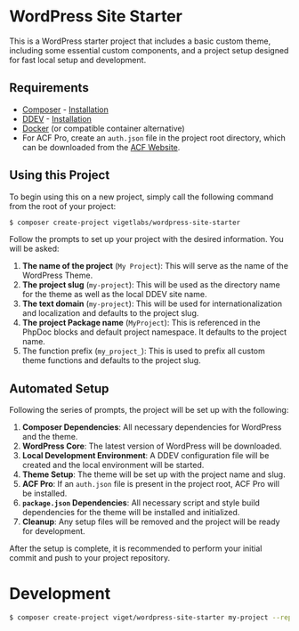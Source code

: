 # WordPress Site Starter

This is a WordPress starter project that includes a basic custom theme, including some essential custom components, and a project setup designed for fast local setup and development.

## Requirements
* [Composer](https://getcomposer.org/) - [Installation](https://getcomposer.org/doc/00-intro.md#installation-linux-unix-macos)
* [DDEV](https://ddev.readthedocs.io/en/stable/) - [Installation](https://ddev.readthedocs.io/en/stable/users/install/ddev-installation/)
* [Docker](https://docs.docker.com/desktop/install/mac-install/) (or compatible container alternative)
* For ACF Pro, create an `auth.json` file in the project root directory, which can be downloaded from the [ACF Website](https://www.advancedcustomfields.com/my-account/view-licenses/).

## Using this Project

To begin using this on a new project, simply call the following command from the root of your project:

```bash
$ composer create-project vigetlabs/wordpress-site-starter
```

Follow the prompts to set up your project with the desired information. You will be asked:

1. **The name of the project** (`My Project`): This will serve as the name of the WordPress Theme.
2. **The project slug** (`my-project`): This will be used as the directory name for the theme as well as the local DDEV site name.
3. **The text domain** (`my-project`): This will be used for internationalization and localization and defaults to the project slug.
4. **The project Package name** (`MyProject`): This is referenced in the PhpDoc blocks and default project namespace. It defaults to the project name.
5. The function prefix (`my_project_`): This is used to prefix all custom theme functions and defaults to the project slug.

## Automated Setup

Following the series of prompts, the project will be set up with the following:

1. **Composer Dependencies**: All necessary dependencies for WordPress and the theme.
2. **WordPress Core**: The latest version of WordPress will be downloaded.
3. **Local Development Environment**: A DDEV configuration file will be created and the local environment will be started.
4. **Theme Setup**: The theme will be set up with the project name and slug.
5. **ACF Pro**: If an `auth.json` file is present in the project root, ACF Pro will be installed.
6. **`package.json` Dependencies**: All necessary script and style build dependencies for the theme will be installed and initialized.
7. **Cleanup**: Any setup files will be removed and the project will be ready for development.

After the setup is complete, it is recommended to perform your initial commit and push to your project repository.

# Development

```bash
$ composer create-project viget/wordpress-site-starter my-project --repository="{\"url\": \"https://github.com/vigetlabs/wordpress-site-starter\", \"type\": \"vcs\"}" --stability=dev --remove-vcs
```
